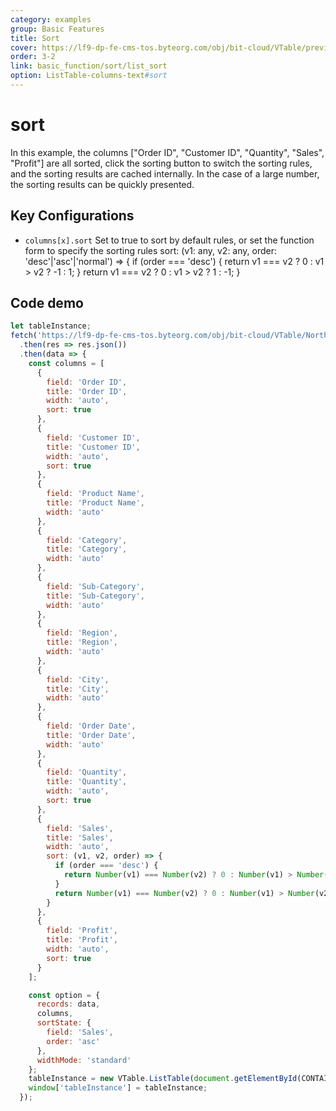 ```yaml
---
category: examples
group: Basic Features
title: Sort
cover: https://lf9-dp-fe-cms-tos.byteorg.com/obj/bit-cloud/VTable/preview/sort.gif
order: 3-2
link: basic_function/sort/list_sort
option: ListTable-columns-text#sort
---
```


# sort

In this example, the columns \["Order ID", "Customer ID", "Quantity", "Sales", "Profit"] are all sorted, click the sorting button to switch the sorting rules, and the sorting results are cached internally. In the case of a large number, the sorting results can be quickly presented.

## Key Configurations

- `columns[x].sort` Set to true to sort by default rules, or set the function form to specify the sorting rules
  sort: (v1: any, v2: any, order: 'desc'|'asc'|'normal') => {
  if (order === 'desc') {
  return v1 === v2 ? 0 : v1 > v2 ? -1 : 1;
  }
  return v1 === v2 ? 0 : v1 > v2 ? 1 : -1;
  }

## Code demo

```javascript livedemo template=vtable
let tableInstance;
fetch('https://lf9-dp-fe-cms-tos.byteorg.com/obj/bit-cloud/VTable/North_American_Superstore_data.json')
  .then(res => res.json())
  .then(data => {
    const columns = [
      {
        field: 'Order ID',
        title: 'Order ID',
        width: 'auto',
        sort: true
      },
      {
        field: 'Customer ID',
        title: 'Customer ID',
        width: 'auto',
        sort: true
      },
      {
        field: 'Product Name',
        title: 'Product Name',
        width: 'auto'
      },
      {
        field: 'Category',
        title: 'Category',
        width: 'auto'
      },
      {
        field: 'Sub-Category',
        title: 'Sub-Category',
        width: 'auto'
      },
      {
        field: 'Region',
        title: 'Region',
        width: 'auto'
      },
      {
        field: 'City',
        title: 'City',
        width: 'auto'
      },
      {
        field: 'Order Date',
        title: 'Order Date',
        width: 'auto'
      },
      {
        field: 'Quantity',
        title: 'Quantity',
        width: 'auto',
        sort: true
      },
      {
        field: 'Sales',
        title: 'Sales',
        width: 'auto',
        sort: (v1, v2, order) => {
          if (order === 'desc') {
            return Number(v1) === Number(v2) ? 0 : Number(v1) > Number(v2) ? -1 : 1;
          }
          return Number(v1) === Number(v2) ? 0 : Number(v1) > Number(v2) ? 1 : -1;
        }
      },
      {
        field: 'Profit',
        title: 'Profit',
        width: 'auto',
        sort: true
      }
    ];

    const option = {
      records: data,
      columns,
      sortState: {
        field: 'Sales',
        order: 'asc'
      },
      widthMode: 'standard'
    };
    tableInstance = new VTable.ListTable(document.getElementById(CONTAINER_ID), option);
    window['tableInstance'] = tableInstance;
  });
```
